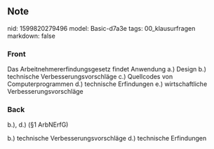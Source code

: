 ## Note
nid: 1599820279496
model: Basic-d7a3e
tags: 00_klausurfragen
markdown: false

### Front
Das Arbeitnehmererfindungsgesetz findet Anwendung
a.) Design
b.) technische Verbesserungsvorschläge
c.) Quellcodes von Computerprogrammen
d.) technische Erfindungen
e.) wirtschaftliche Verbesserungsvorschläge

### Back
b.), d.) (§1 ArbNErfG)
<div>
  b.) technische Verbesserungsvorschläge d.) technische Erfindungen
</div>
